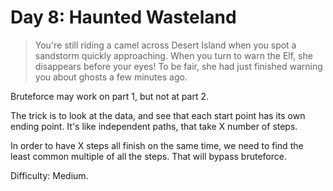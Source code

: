 # Day 8: Haunted Wasteland

> You're still riding a camel across Desert Island when you spot a sandstorm quickly approaching. 
> When you turn to warn the Elf, she disappears before your eyes! To be fair, 
> she had just finished warning you about ghosts a few minutes ago.

Bruteforce may work on part 1, but not at part 2.

The trick is to look at the data, and see that each start point has its own ending point. 
It's like independent paths, that take X number of steps. 

In order to have X steps all finish on the same time, we need to find the least common multiple 
of all the steps. That will bypass bruteforce.

Difficulty: Medium.